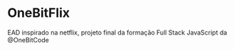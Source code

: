 # OneBitFlix
EAD inspirado na netflix, projeto final da formação Full Stack JavaScript da @OneBitCode
 

